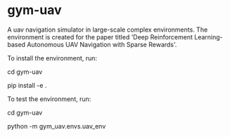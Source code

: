 # gym-uav
A uav navigation simulator in large-scale complex environments. The environment is created for the paper titled 'Deep Reinforcement Learning-based Autonomous UAV Navigation with Sparse Rewards'.

To install the environment, run:

cd gym-uav

pip install -e .

To test the environment, run:

cd gym-uav

python -m gym_uav.envs.uav_env
